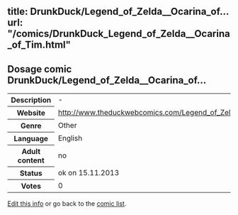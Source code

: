 title: DrunkDuck/Legend_of_Zelda__Ocarina_of...
url: "/comics/DrunkDuck_Legend_of_Zelda__Ocarina_of_Tim.html"
---
Dosage comic DrunkDuck/Legend_of_Zelda__Ocarina_of...
-----------------------------------------

<p id="msg"></p>
<script type="text/javascript">
if (window.location.search === '?edit_info_mail=sent_ok') {
  var elem = document.getElementById("msg");
  elem.innerHTML = 'Edited information sucessfully sent for review, which is usually done daily. Thanks!';
  elem.className = 'ok';
}
</script>
<table class="comicinfo">
<tr>
<th>Description</th><td>-</td>
</tr>
<tr>
<th>Website</th><td><a href="http://www.theduckwebcomics.com/Legend_of_Zelda__Ocarina_of_Tim/">http://www.theduckwebcomics.com/Legend_of_Zelda__Ocarina_of_Tim/</a></td>
</tr>
<tr>
<th>Genre</th><td>Other</td>
</tr>
<tr>
<th>Language</th><td>English</td>
</tr>
<tr>
<th>Adult content</th><td>no</td>
</tr>
<tr>
<th>Status</th><td>ok on 15.11.2013</td>
</tr>
<tr>
<th>Votes</th><td>0</td>
</tr>
</table>

[Edit this info](DrunkDuck_Legend_of_Zelda__Ocarina_of_Tim_edit.html) or go back to the [comic list](../comic-index.html).
